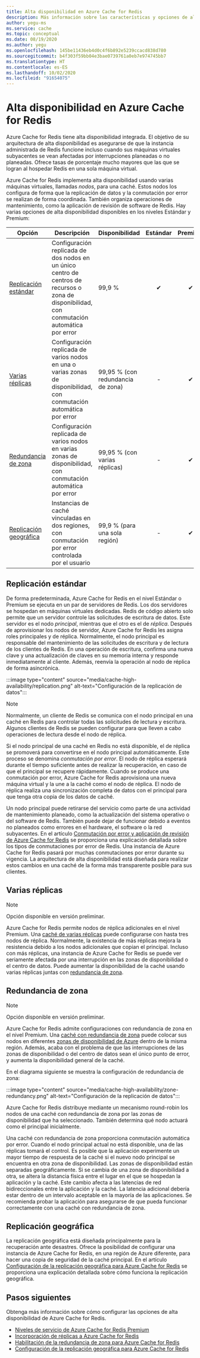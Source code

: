 ```yaml
---
title: Alta disponibilidad en Azure Cache for Redis
description: Más información sobre las características y opciones de alta disponibilidad de Azure Cache for Redis
author: yegu-ms
ms.service: cache
ms.topic: conceptual
ms.date: 08/19/2020
ms.author: yegu
ms.openlocfilehash: 145be11436eb4d0c4f6b892e5239ccacd838d780
ms.sourcegitcommit: b4f303f59bb04e3bae0739761a0eb7e974745bb7
ms.translationtype: HT
ms.contentlocale: es-ES
ms.lasthandoff: 10/02/2020
ms.locfileid: "91654075"
---
```

# <a name="high-availability-for-azure-cache-for-redis"></a>Alta disponibilidad en Azure Cache for Redis

Azure Cache for Redis tiene alta disponibilidad integrada. El objetivo de su arquitectura de alta disponibilidad es asegurarse de que la instancia administrada de Redis funcione incluso cuando sus máquinas virtuales subyacentes se vean afectadas por interrupciones planeadas o no planeadas. Ofrece tasas de porcentaje mucho mayores que las que se logran al hospedar Redis en una sola máquina virtual.

Azure Cache for Redis implementa alta disponibilidad usando varias máquinas virtuales, llamadas *nodos*, para una caché. Estos nodos los configura de forma que la replicación de datos y la conmutación por error se realizan de forma coordinada. También organiza operaciones de mantenimiento, como la aplicación de revisión de software de Redis. Hay varias opciones de alta disponibilidad disponibles en los niveles Estándar y Premium:

| Opción | Descripción | Disponibilidad | Estándar | Premium |
| ------------------- | ------- | ------- | :------: | :---: |
| [Replicación estándar](#standard-replication)| Configuración replicada de dos nodos en un único centro de centros de recursos o zona de disponibilidad, con conmutación automática por error | 99,9 % |✔|✔|
| [Varias réplicas](#multiple-replicas) | Configuración replicada de varios nodos en una o varias zonas de disponibilidad, con conmutación automática por error | 99,95 % (con redundancia de zona) |-|✔|
| [Redundancia de zona](#zone-redundancy) | Configuración replicada de varios nodos en varias zonas de disponibilidad, con conmutación automática por error | 99,95 % (con varias réplicas) |-|✔|
| [Replicación geográfica](#geo-replication) | Instancias de caché vinculadas en dos regiones, con conmutación por error controlada por el usuario | 99,9 % (para una sola región) |-|✔|

## <a name="standard-replication"></a>Replicación estándar

De forma predeterminada, Azure Cache for Redis en el nivel Estándar o Premium se ejecuta en un par de servidores de Redis. Los dos servidores se hospedan en máquinas virtuales dedicadas. Redis de código abierto solo permite que un servidor controle las solicitudes de escritura de datos. Este servidor es el nodo *principal*, mientras que el otro es el de *réplica*. Después de aprovisionar los nodos de servidor, Azure Cache for Redis les asigna roles principales y de réplica. Normalmente, el nodo principal es responsable del mantenimiento de las solicitudes de escritura y de lectura de los clientes de Redis. En una operación de escritura, confirma una nueva clave y una actualización de claves en su memoria interna y responde inmediatamente al cliente. Además, reenvía la operación al nodo de réplica de forma asincrónica.

:::image type="content" source="media/cache-high-availability/replication.png" alt-text="Configuración de la replicación de datos":::
   
>[!NOTE]
>Normalmente, un cliente de Redis se comunica con el nodo principal en una caché en Redis para controlar todas las solicitudes de lectura y escritura. Algunos clientes de Redis se pueden configurar para que lleven a cabo operaciones de lectura desde el nodo de réplica.
>
>

Si el nodo principal de una caché en Redis no está disponible, el de réplica se promoverá para convertirse en el nodo principal automáticamente. Este proceso se denomina *conmutación por error*. El nodo de réplica esperará durante el tiempo suficiente antes de realizar la recuperación, en caso de que el principal se recupere rápidamente. Cuando se produce una conmutación por error, Azure Cache for Redis aprovisiona una nueva máquina virtual y la une a la caché como el nodo de réplica. El nodo de réplica realiza una sincronización completa de datos con el principal para que tenga otra copia de los datos de caché.

Un nodo principal puede retirarse del servicio como parte de una actividad de mantenimiento planeado, como la actualización del sistema operativo o del software de Redis. También puede dejar de funcionar debido a eventos no planeados como errores en el hardware, el software o la red subyacentes. En el artículo [Conmutación por error y aplicación de revisión de Azure Cache for Redis](cache-failover.md) se proporciona una explicación detallada sobre los tipos de conmutaciones por error de Redis. Una instancia de Azure Cache for Redis pasará por muchas conmutaciones por error durante su vigencia. La arquitectura de alta disponibilidad está diseñada para realizar estos cambios en una caché de la forma más transparente posible para sus clientes.

## <a name="multiple-replicas"></a>Varias réplicas

>[!NOTE]
>Opción disponible en versión preliminar.
>
>

Azure Cache for Redis permite nodos de réplica adicionales en el nivel Premium. Una [caché de varias réplicas](cache-how-to-multi-replicas.md) puede configurarse con hasta tres nodos de réplica. Normalmente, la existencia de más réplicas mejora la resistencia debido a los nodos adicionales que copian el principal. Incluso con más réplicas, una instancia de Azure Cache for Redis se puede ver seriamente afectada por una interrupción en las zonas de disponibilidad o el centro de datos. Puede aumentar la disponibilidad de la caché usando varias réplicas juntas con [redundancia de zona](#zone-redundancy).

## <a name="zone-redundancy"></a>Redundancia de zona

>[!NOTE]
>Opción disponible en versión preliminar.
>
>

Azure Cache for Redis admite configuraciones con redundancia de zona en el nivel Premium. Una [caché con redundancia de zona](cache-how-to-zone-redundancy.md) puede colocar sus nodos en diferentes [zonas de disponibilidad de Azure](https://docs.microsoft.com/azure/availability-zones/az-overview) dentro de la misma región. Además, acaba con el problema de que las interrupciones de las zonas de disponibilidad o del centro de datos sean el único punto de error, y aumenta la disponibilidad general de la caché.

En el diagrama siguiente se muestra la configuración de redundancia de zona:

:::image type="content" source="media/cache-high-availability/zone-redundancy.png" alt-text="Configuración de la replicación de datos":::
   
Azure Cache for Redis distribuye mediante un mecanismo round-robin los nodos de una caché con redundancia de zona por las zonas de disponibilidad que ha seleccionado. También determina qué nodo actuará como el principal inicialmente.

Una caché con redundancia de zona proporciona conmutación automática por error. Cuando el nodo principal actual no está disponible, una de las réplicas tomará el control. Es posible que la aplicación experimente un mayor tiempo de respuesta de la caché si el nuevo nodo principal se encuentra en otra zona de disponibilidad. Las zonas de disponibilidad están separadas geográficamente. Si se cambia de una zona de disponibilidad a otra, se altera la distancia física entre el lugar en el que se hospedan la aplicación y la caché. Este cambio afecta a las latencias de red bidireccionales entre la aplicación y la caché. La latencia adicional debería estar dentro de un intervalo aceptable en la mayoría de las aplicaciones. Se recomienda probar la aplicación para asegurarse de que pueda funcionar correctamente con una caché con redundancia de zona.

## <a name="geo-replication"></a>Replicación geográfica

La replicación geográfica está diseñada principalmente para la recuperación ante desastres. Ofrece la posibilidad de configurar una instancia de Azure Cache for Redis, en una región de Azure diferente, para hacer una copia de seguridad de la caché principal. En el artículo [Configuración de la replicación geográfica para Azure Cache for Redis](cache-how-to-geo-replication.md) se proporciona una explicación detallada sobre cómo funciona la replicación geográfica.

## <a name="next-steps"></a>Pasos siguientes

Obtenga más información sobre cómo configurar las opciones de alta disponibilidad de Azure Cache for Redis.

* [Niveles de servicio de Azure Cache for Redis Premium](cache-overview.md#service-tiers)
* [Incorporación de réplicas a Azure Cache for Redis](cache-how-to-multi-replicas.md)
* [Habilitación de la redundancia de zona para Azure Cache for Redis](cache-how-to-zone-redundancy.md)
* [Configuración de la replicación geográfica para Azure Cache for Redis](cache-how-to-geo-replication.md)

